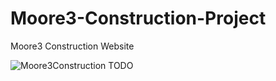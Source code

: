 # Moore3-Construction-Project
Moore3 Construction Website

![Moore3Construction TODO](https://i.gyazo.com/a3486ddb84312a56f5b1d62abbd7a9e7.png)
